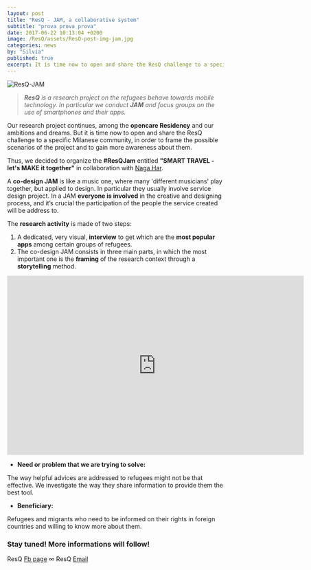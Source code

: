 ```yaml
---
layout: post
title: "ResQ - JAM, a collaborative system"
subtitle: "prova prova prova"
date: 2017-06-22 10:13:04 +0200
image: /ResQ/assets/ResQ-post-img-jam.jpg
categories: news
by: "Silvia"
published: true
excerpt: It is time now to open and share the ResQ challenge to a specific Milanese community, in order to frame the possible scenarios of the project and to gain more awareness about them.
---
```


<img src="https://opencarecc.github.io/ResQ/assets/ResQ-post-img-jam.jpg" alt="ResQ-JAM">

<blockquote><i><b>ResQ</b> is a research project on the refugees behave towards mobile technology.
In particular we conduct <b>JAM</b> and focus groups on the use of smartphones and their apps.</i></blockquote>

Our research project continues, among the <b>opencare Residency</b> and our ambitions and dreams. But it is time now to open and share the ResQ challenge to a specific Milanese community, in order to frame the possible scenarios of the project and to gain more awareness about them.

Thus, we decided to organize the <b>#ResQJam</b> entitled <b>"SMART TRAVEL - let's MAKE it together"</b> in collaboration with [Naga Har](https://www.facebook.com/NagaOnlus/).  

A <b>co-design JAM</b> is like a music one, where many 'different musicians' play together, but applied to design. In particular they usually involve service design project.
In a JAM <b>everyone is involved</b> in the creative and designing process, and it’s crucial the participation of the people the service created will be address to.

The <b>research activity</b> is made of two steps:
1. A dedicated, very visual, <b>interview</b> to get which are the <b>most popular apps</b> among certain groups of refugees.
2. The co-design JAM consists in three main parts, in which the most important one is the <b>framing</b> of the research context through a <b>storytelling</b> method.


<iframe src="https://docs.google.com/presentation/d/1qTC2J8LsO6RFXSjDGBvxeVlwLyEKeXzQ6fA1h3mN7LU/embed?start=false&loop=false&delayms=3000" frameborder="0" width="691" height="417" allowfullscreen="true" mozallowfullscreen="true" webkitallowfullscreen="true"></iframe>


* <b>Need or problem that we are trying to solve:</b>

The way helpful advices are addressed to refugees might not be that effective. We investigate the way they share information to provide them the best tool.

* <b>Beneficiary:</b>

Refugees and migrants who need to be informed on their rights in foreign countries and willing to know more about them.

### Stay tuned! More informations will follow!

ResQ [Fb page](https://www.facebook.com/ResQ-121899991732625/) ∞ ResQ [Email](mailto:resqstaff@wemake.cc)
